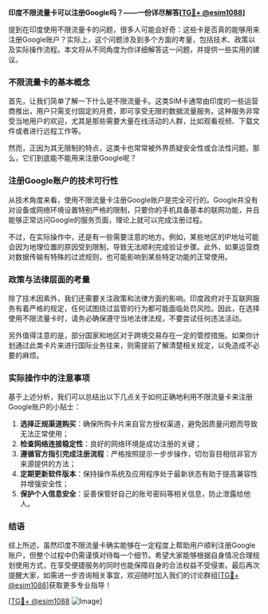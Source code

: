 **印度不限流量卡可以注册Google吗？——一份详尽解答[[TG💪+ @esim1088](https://t.me/s/esim1088)]**

提到在印度使用不限流量卡的问题，很多人可能会好奇：这些卡是否真的能够用来注册Google账户？实际上，这个问题涉及到多个方面的考量，包括技术、政策以及实际操作流程。本文将从不同角度为你详细解答这一问题，并提供一些实用的建议。

### 不限流量卡的基本概念

首先，让我们简单了解一下什么是不限流量卡。这类SIM卡通常由印度的一些运营商推出，用户只需支付固定的月费，即可享受无限的数据流量服务。这种服务非常受当地用户的欢迎，尤其是那些需要大量在线活动的人群，比如观看视频、下载文件或者进行远程工作等。

然而，正因为其无限制的特点，这类卡也常常被外界质疑安全性或合法性问题。那么，它们到底能不能用来注册Google呢？

### 注册Google账户的技术可行性

从技术角度来看，使用不限流量卡注册Google账户是完全可行的。Google并没有对设备或网络环境设置特别严格的限制，只要你的手机具备基本的联网功能，并且能够正常访问Google的服务页面，理论上就可以完成注册过程。

不过，在实际操作中，还是有一些需要注意的地方。例如，某些地区的IP地址可能会因为地理位置的原因受到限制，导致无法顺利完成验证步骤。此外，如果运营商对数据传输有特殊的过滤规则，也可能影响到某些特定功能的正常使用。

### 政策与法律层面的考量

除了技术因素外，我们还需要关注政策和法律方面的影响。印度政府对于互联网服务有着严格的规定，任何试图绕过监管的行为都可能面临处罚风险。因此，在选择使用不限流量卡时，请务必确保遵守当地法律法规，不要尝试任何违法活动。

另外值得注意的是，部分国家和地区对于跨境交易存在一定的管控措施。如果你计划通过此类卡片来进行国际业务往来，则需提前了解清楚相关规定，以免造成不必要的麻烦。

### 实际操作中的注意事项

基于上述分析，我们可以总结出以下几点关于如何正确地利用不限流量卡来注册Google账户的小贴士：

1. **选择正规渠道购买**：确保所购卡片来自官方授权渠道，避免因质量问题而导致无法正常使用；
2. **检查网络连接稳定性**：良好的网络环境是成功注册的关键；
3. **遵循官方指引完成注册流程**：严格按照提示一步步操作，切勿盲目相信非官方来源提供的方法；
4. **定期更新软件版本**：保持操作系统及应用程序处于最新状态有助于提高兼容性并增强安全性；
5. **保护个人信息安全**：妥善保管好自己的账号密码等相关信息，防止泄露给他人。

### 结语

综上所述，虽然印度不限流量卡确实能够在一定程度上帮助用户顺利注册Google账户，但整个过程中仍需谨慎对待每一个细节。希望大家能够根据自身情况合理规划使用方式，在享受便捷服务的同时也能保障自身的合法权益不受侵害。最后再次提醒大家，如需进一步咨询相关事宜，欢迎随时加入我们的讨论群组[[TG💪+ @esim1088](https://t.me/s/esim1088)]获取更多专业指导！

[[TG💪+ @esim1088](https://t.me/s/esim1088) ![Image](https://i.postimg.cc/4NQfJmqS/Snipaste-2025-05-13-00-14-12.png)]